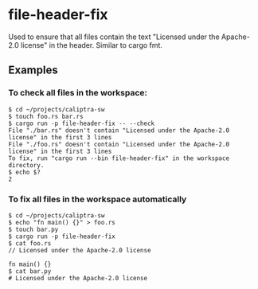 # file-header-fix

Used to ensure that all files contain the text "Licensed under the Apache-2.0
license" in the header. Similar to cargo fmt.

## Examples

### To check all files in the workspace:

```console
$ cd ~/projects/caliptra-sw
$ touch foo.rs bar.rs
$ cargo run -p file-header-fix -- --check
File "./bar.rs" doesn't contain "Licensed under the Apache-2.0 license" in the first 3 lines
File "./foo.rs" doesn't contain "Licensed under the Apache-2.0 license" in the first 3 lines
To fix, run "cargo run --bin file-header-fix" in the workspace directory.
$ echo $?
2
```

### To fix all files in the workspace automatically

```console
$ cd ~/projects/caliptra-sw
$ echo "fn main() {}" > foo.rs
$ touch bar.py
$ cargo run -p file-header-fix
$ cat foo.rs
// Licensed under the Apache-2.0 license

fn main() {}
$ cat bar.py
# Licensed under the Apache-2.0 license

```
